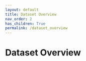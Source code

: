 ```yaml
---
layout: default
title: Dataset Overview
nav_order: 2
has_children: True
permalink: /dataset_overview
---
```


# Dataset Overview
